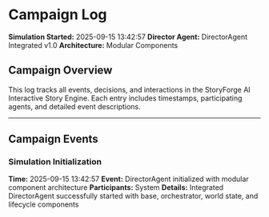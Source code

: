 # Campaign Log

**Simulation Started:** 2025-09-15 13:42:57
**Director Agent:** DirectorAgent Integrated v1.0
**Architecture:** Modular Components

## Campaign Overview

This log tracks all events, decisions, and interactions in the StoryForge AI Interactive Story Engine.
Each entry includes timestamps, participating agents, and detailed event descriptions.

---

## Campaign Events

### Simulation Initialization
**Time:** 2025-09-15 13:42:57
**Event:** DirectorAgent initialized with modular component architecture
**Participants:** System
**Details:** Integrated DirectorAgent successfully started with base, orchestrator, world state, and lifecycle components

